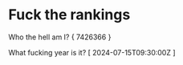 # Fuck the rankings

Who the hell am I?
{ 7426366 }

What fucking year is it?
[ 2024-07-15T09:30:00Z ]
